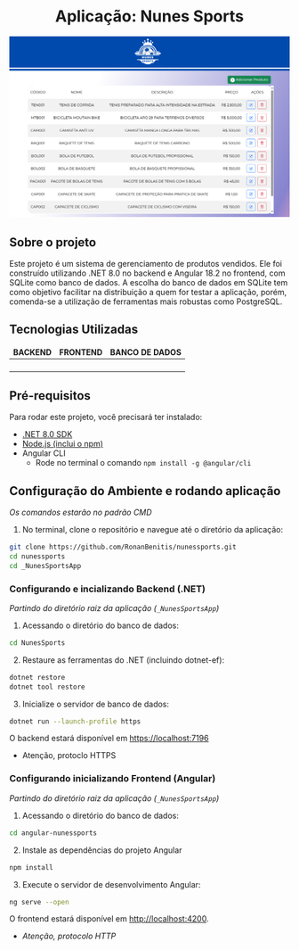 <h1 align="center">Aplicação: Nunes Sports</h1>

![tela inicial preenchida](asset_readme\nunessports_telapreenchida.png)

## Sobre o projeto
Este projeto é um sistema de gerenciamento de produtos vendidos. Ele foi construído utilizando .NET 8.0 no backend e Angular 18.2 no frontend, com SQLite como banco de dados. A escolha do banco de dados em SQLite tem como objetivo facilitar na distribuição a quem for testar a aplicação, porém, comenda-se a utilização de ferramentas mais robustas como PostgreSQL.

## Tecnologias Utilizadas
<table>
  <thead align="center">
    <tr border: none;>
      <td><b>BACKEND</b></td>
      <td><b>FRONTEND</b></td>
      <td><b>BANCO DE DADOS</b></td>
    </tr>
  </thead>
  <tbody>
    <tr>
      <td>
        <img alt="" src="https://img.shields.io/badge/dotnet-sdk8.0-black?style=for-the-badge&logo=dotnet&logoColor=white&labelColor=blue&color=black"/>
      </td>
      <td>
        <img alt="" src="https://img.shields.io/badge/angular-18.2-black?style=for-the-badge&logo=angular&logoColor=white&labelColor=red&color=black"/>
      </td>
      <td>
        <img alt="" src="https://img.shields.io/badge/sqlite-black?style=for-the-badge&logo=sqlite&logoColor=white&labelColor=%236cb2e4&color=%236cb2e4"/>
      </td>
    </tr>
  </tbody>
</table>

## Pré-requisitos
Para rodar este projeto, você precisará ter instalado:

- [.NET 8.0 SDK](https://dotnet.microsoft.com/pt-br/download/dotnet/8.0)
- [Node.js (inclui o npm)](https://nodejs.org/pt)
- Angular CLI
  - Rode no terminal o comando `npm install -g @angular/cli`

## Configuração do Ambiente e rodando aplicação
_Os comandos estarão no padrão CMD_
1. No terminal, clone o repositório e navegue até o diretório da aplicação:
```bash
git clone https://github.com/RonanBenitis/nunessports.git
cd nunessports
cd _NunesSportsApp
```

### Configurando e incializando Backend (.NET)
_Partindo do diretório raiz da aplicação (`_NunesSportsApp`)_
1. Acessando o diretório do banco de dados:
```bash
cd NunesSports
```

2. Restaure as ferramentas do .NET (incluindo dotnet-ef):
```bash
dotnet restore
dotnet tool restore
```

3. Inicialize o servidor de banco de dados:
```bash
dotnet run --launch-profile https
```
O backend estará disponível em [https://localhost:7196](https://localhost:7196)
- Atenção, protoclo HTTPS

### Configurando inicializando Frontend (Angular)
_Partindo do diretório raiz da aplicação (`_NunesSportsApp`)_ 
1. Acessando o diretório do banco de dados:
```bash
cd angular-nunessports
```
2. Instale as dependências do projeto Angular
```bash
npm install
```
3. Execute o servidor de desenvolvimento Angular:
```bash
ng serve --open
```
O frontend estará disponível em [http://localhost:4200](http://localhost:4200/).
- _Atenção, protocolo HTTP_